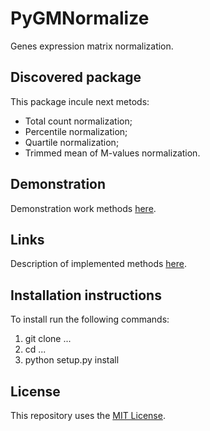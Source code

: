 # PyGMNormalize
Genes expression matrix normalization.

## Discovered package
This package incule next metods:
  - Total count normalization;
  - Percentile normalization;
  - Quartile normalization;
  - Trimmed mean of M-values normalization.

## Demonstration
Demonstration work methods [here](https://github.com/ficusss/PyGMNormalize/blob/master/notebooks/demonstration.ipynb).

## Links
Description of implemented methods [here](https://www.hindawi.com/journals/bmri/2015/621690/).

## Installation instructions
To install run the following commands:
  1. git clone ...
  2. cd ...
  3. python setup.py install

## License
This repository uses the [MIT License](https://github.com/ficusss/PyGMNormalize/blob/master/LICENSE).
